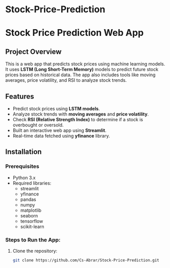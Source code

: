 # Stock-Price-Prediction
# Stock Price Prediction Web App

## Project Overview
This is a web app that predicts stock prices using machine learning models. It uses **LSTM (Long Short-Term Memory)** models to predict future stock prices based on historical data. The app also includes tools like moving averages, price volatility, and RSI to analyze stock trends.

## Features
- Predict stock prices using **LSTM models**.
- Analyze stock trends with **moving averages** and **price volatility**.
- Check **RSI (Relative Strength Index)** to determine if a stock is overbought or oversold.
- Built an interactive web app using **Streamlit**.
- Real-time data fetched using **yfinance** library.

## Installation

### Prerequisites
- Python 3.x
- Required libraries:
  - streamlit
  - yfinance
  - pandas
  - numpy
  - matplotlib
  - seaborn
  - tensorflow
  - scikit-learn

### Steps to Run the App:
1. Clone the repository:
   ```bash
   git clone https://github.com/Cs-Abrar/Stock-Price-Prediction.git
